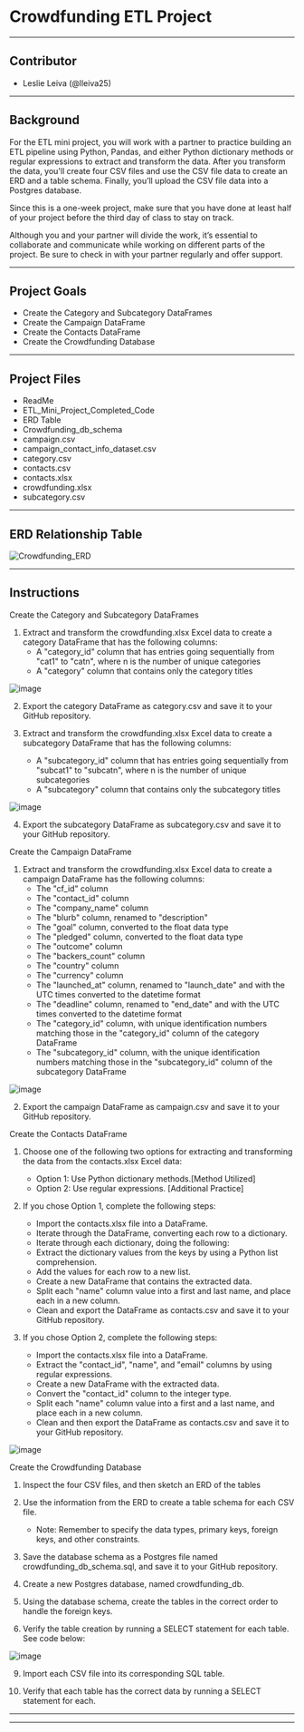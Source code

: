  # Crowdfunding ETL Project
 
 -------------------------------------------------------------------------------------------
 Contributor
 -------------------------------------------------------------------------------------------
- Leslie Leiva (@lleiva25)

 -------------------------------------------------------------------------------------------
 Background
 -------------------------------------------------------------------------------------------
 For the ETL mini project, you will work with a partner to practice building an ETL pipeline using Python, Pandas, and either Python dictionary methods or regular expressions to extract and transform the data. After you transform the data, you'll create four CSV files and use the CSV file data to create an ERD and a table schema. Finally, you’ll upload the CSV file data into a Postgres database.

Since this is a one-week project, make sure that you have done at least half of your project before the third day of class to stay on track.

Although you and your partner will divide the work, it’s essential to collaborate and communicate while working on different parts of the project. Be sure to check in with your partner regularly and offer support.

 -------------------------------------------------------------------------------------------
 Project Goals
 -------------------------------------------------------------------------------------------
- Create the Category and Subcategory DataFrames
- Create the Campaign DataFrame
- Create the Contacts DataFrame
- Create the Crowdfunding Database

 -------------------------------------------------------------------------------------------
 Project Files
 -------------------------------------------------------------------------------------------
 - ReadMe
 - ETL_Mini_Project_Completed_Code
 - ERD Table
 - Crowdfunding_db_schema
 - campaign.csv
 - campaign_contact_info_dataset.csv
 - category.csv
 - contacts.csv
 - contacts.xlsx
 - crowdfunding.xlsx
 - subcategory.csv


 -------------------------------------------------------------------------------------------
ERD Relationship Table
 -------------------------------------------------------------------------------------------
 ![Crowdfunding_ERD](https://github.com/lleiva25/Crowdfunding_ETL/assets/140974405/fb0c02f3-64f0-4b83-aca9-b1aafee0037b)
 
 
 -------------------------------------------------------------------------------------------
 Instructions
 -------------------------------------------------------------------------------------------
 Create the Category and Subcategory DataFrames
 1. Extract and transform the crowdfunding.xlsx Excel data to create a category DataFrame that has the following columns:
     - A "category_id" column that has entries going sequentially from "cat1" to "catn", where n is the number of unique categories
     - A "category" column that contains only the category titles
       
![image](https://github.com/lleiva25/Crowdfunding_ETL/assets/140974405/5ab469bc-5737-46d2-8a3a-d44159ad50ae)

2. Export the category DataFrame as category.csv and save it to your GitHub repository.

3. Extract and transform the crowdfunding.xlsx Excel data to create a subcategory DataFrame that has the following columns:
      - A "subcategory_id" column that has entries going sequentially from "subcat1" to "subcatn", where n is the number of unique subcategories
      - A "subcategory" column that contains only the subcategory titles
        
![image](https://github.com/lleiva25/Crowdfunding_ETL/assets/140974405/a1301ead-b5e8-4744-ad64-5a87e50b0725)

4. Export the subcategory DataFrame as subcategory.csv and save it to your GitHub repository.


Create the Campaign DataFrame
1. Extract and transform the crowdfunding.xlsx Excel data to create a campaign DataFrame has the following columns:
      - The "cf_id" column
      - The "contact_id" column
      - The "company_name" column
      - The "blurb" column, renamed to "description"
      - The "goal" column, converted to the float data type
      - The "pledged" column, converted to the float data type
      - The "outcome" column
      - The "backers_count" column
      - The "country" column
      - The "currency" column
      - The "launched_at" column, renamed to "launch_date" and with the UTC times converted to the datetime format
      - The "deadline" column, renamed to "end_date" and with the UTC times converted to the datetime format
      - The "category_id" column, with unique identification numbers matching those in the "category_id" column of the category DataFrame
      - The "subcategory_id" column, with the unique identification numbers matching those in the "subcategory_id" column of the subcategory DataFrame
        
  ![image](https://github.com/lleiva25/Crowdfunding_ETL/assets/140974405/473fb8c1-0092-42d5-9dd1-badc4d7e58c7)

2. Export the campaign DataFrame as campaign.csv and save it to your GitHub repository.

Create the Contacts DataFrame
1. Choose one of the following two options for extracting and transforming the data from the contacts.xlsx Excel data:
      - Option 1: Use Python dictionary methods.[Method Utilized]
      - Option 2: Use regular expressions. [Additional Practice]

2. If you chose Option 1, complete the following steps:
      - Import the contacts.xlsx file into a DataFrame.
      - Iterate through the DataFrame, converting each row to a dictionary.
      - Iterate through each dictionary, doing the following:
      - Extract the dictionary values from the keys by using a Python list comprehension.
      - Add the values for each row to a new list.
      - Create a new DataFrame that contains the extracted data.
      - Split each "name" column value into a first and last name, and place each in a new column.
      - Clean and export the DataFrame as contacts.csv and save it to your GitHub repository.

3. If you chose Option 2, complete the following steps:
      - Import the contacts.xlsx file into a DataFrame.
      - Extract the "contact_id", "name", and "email" columns by using regular expressions.
      - Create a new DataFrame with the extracted data.
      - Convert the "contact_id" column to the integer type.
      - Split each "name" column value into a first and a last name, and place each in a new column.
      - Clean and then export the DataFrame as contacts.csv and save it to your GitHub repository.
        
  ![image](https://github.com/lleiva25/Crowdfunding_ETL/assets/140974405/c955436c-c684-457b-bcaa-d8d4b66f5315)

Create the Crowdfunding Database
1. Inspect the four CSV files, and then sketch an ERD of the tables

2. Use the information from the ERD to create a table schema for each CSV file.
      - Note: Remember to specify the data types, primary keys, foreign keys, and other constraints.
        
3. Save the database schema as a Postgres file named crowdfunding_db_schema.sql, and save it to your GitHub repository.
   
4. Create a new Postgres database, named crowdfunding_db.
   
5. Using the database schema, create the tables in the correct order to handle the foreign keys.
   
7. Verify the table creation by running a SELECT statement for each table. See code below:

![image](https://github.com/lleiva25/Crowdfunding_ETL/assets/140974405/d9e4d393-7f0c-4c47-877c-d2eb13634825)

 
9. Import each CSV file into its corresponding SQL table.
   
10. Verify that each table has the correct data by running a SELECT statement for each.
 -------------------------------------------------------------------------------------------

 -------------------------------------------------------------------------------------------

 
